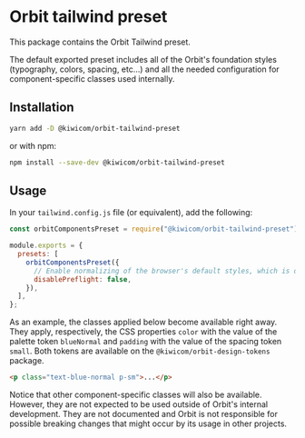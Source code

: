 # Orbit tailwind preset

This package contains the Orbit Tailwind preset.

The default exported preset includes all of the Orbit's foundation styles (typography, colors, spacing, etc…) and all the needed configuration for component-specific classes used internally.

## Installation

```bash
yarn add -D @kiwicom/orbit-tailwind-preset
```

or with npm:

```bash
npm install --save-dev @kiwicom/orbit-tailwind-preset
```

## Usage

In your `tailwind.config.js` file (or equivalent), add the following:

```js
const orbitComponentsPreset = require("@kiwicom/orbit-tailwind-preset");

module.exports = {
  presets: [
    orbitComponentsPreset({
      // Enable normalizing of the browser's default styles, which is disabled by default
      disablePreflight: false,
    }),
  ],
};
```

As an example, the classes applied below become available right away. They apply, respectively, the CSS properties `color` with the value of the palette token `blueNormal` and `padding` with the value of the spacing token `small`. Both tokens are available on the `@kiwicom/orbit-design-tokens` package.

```html
<p class="text-blue-normal p-sm">...</p>
```

Notice that other component-specific classes will also be available. However, they are not expected to be used outside of Orbit's internal development. They are not documented and Orbit is not responsible for possible breaking changes that might occur by its usage in other projects.
